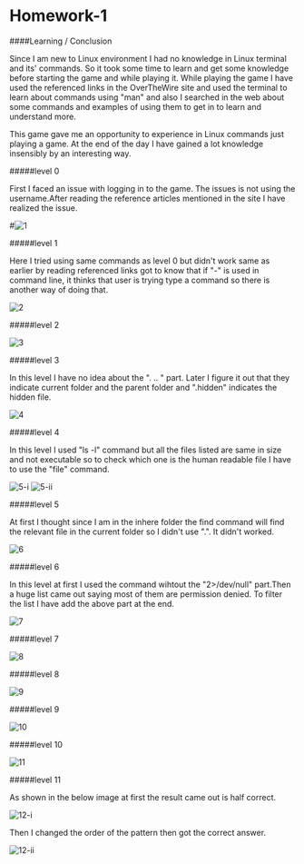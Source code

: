 # Homework-1


####Learning / Conclusion

Since I am new to Linux environment I had no knowledge in Linux terminal and its' commands. So it took some time to learn and get some knowledge before starting the game and while playing it. While playing the game I have used the referenced  links in the OverTheWire site and used the terminal to learn about commands using "man" and also I searched in the web about some commands and examples of using them to get in to learn and understand more.

This game gave me an opportunity to experience in Linux commands just playing a game. At the end of the day I have gained a lot knowledge insensibly by an interesting way.

#####level 0 

First I faced an issue with logging in to the game. The issues is not using the username.After reading the reference articles mentioned in the site I have realized the issue.

#![1](https://cloud.githubusercontent.com/assets/12979917/14460781/077efcf8-00dd-11e6-804f-2de0e825c351.png)

#####level 1

Here I tried using same commands as level 0 but didn't work same as earlier by reading referenced links got to know that if "-" is used in command line, it thinks that user is trying type a command so there is another way of doing that.

![2](https://cloud.githubusercontent.com/assets/12979917/14470857/592869be-0109-11e6-883c-6871a75b547f.jpg)

#####level 2

![3](https://cloud.githubusercontent.com/assets/12979917/14461292/7f35fdee-00df-11e6-8c10-3de2bbb98ab7.png)

#####level 3

In this level I have no idea about the ". .. " part. Later I figure it out that they indicate current folder and the parent folder and  ".hidden" indicates the hidden file.

![4](https://cloud.githubusercontent.com/assets/12979917/14461366/dc09967a-00df-11e6-8db1-3c63e34424c7.png)

#####level 4

In this level I used "ls -l" command but all the files listed are same in size and not executable so to check which one is the human readable file I have to use the "file" command.

![5-i](https://cloud.githubusercontent.com/assets/12979917/14466455/8e1c083e-00f4-11e6-85a9-9189cdfdb17f.png)
![5-ii](https://cloud.githubusercontent.com/assets/12979917/14466565/f8c2bce6-00f4-11e6-87c9-7ee98f7f9d0a.png)

#####level 5 

At first I thought since I am in the inhere folder the find command will find the relevant file in the current folder so I didn't use ".". It didn't worked.

![6](https://cloud.githubusercontent.com/assets/12979917/14466837/39ad1ba6-00f6-11e6-86e1-d42860d16ee9.png)

#####level 6

In this level at first I used the command wihtout the "2>/dev/null" part.Then a huge list came out saying most of them are permission denied. To filter the list I have add the above part at the end.
 
![7](https://cloud.githubusercontent.com/assets/12979917/14467053/26f1649e-00f7-11e6-9e14-8e3d92021a35.png)

#####level 7

![8](https://cloud.githubusercontent.com/assets/12979917/14468316/bb76ac1e-00fc-11e6-8548-946721769d06.png)

#####level 8 

![9](https://cloud.githubusercontent.com/assets/12979917/14471108/7ff9c956-010a-11e6-9d3f-2369fc809ec6.jpg)

#####level 9

![10](https://cloud.githubusercontent.com/assets/12979917/14467350/91394cbc-00f8-11e6-8784-d94ce8e7a111.png)

#####level 10

![11](https://cloud.githubusercontent.com/assets/12979917/14467418/e04d0e56-00f8-11e6-92d2-b641e25900c5.png)

#####level 11

 As shown in the below image at first the result came out is half correct.
 
![12-i](https://cloud.githubusercontent.com/assets/12979917/14467532/5e536872-00f9-11e6-8e11-26efa614411e.png)

Then I changed the order of the pattern then got the correct answer.

![12-ii](https://cloud.githubusercontent.com/assets/12979917/14467535/63a36764-00f9-11e6-9d8b-560abaf4daa2.png)



